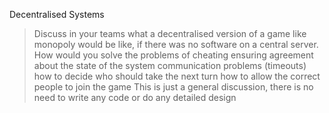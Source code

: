Decentralised Systems

> Discuss in your teams what a decentralised version of a game like monopoly would be
> like, if there was no software on a central server.
> How would you solve the problems of
> cheating
> ensuring agreement about the state of the system
> communication problems (timeouts)
> how to decide who should take the next turn
> how to allow the correct people to join the game
> This is just a general discussion, there is no need to write any code or do any detailed
> design
